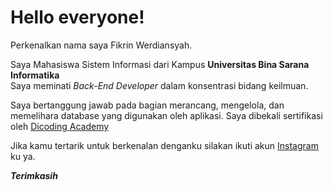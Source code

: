 # Hello everyone!
Perkenalkan nama saya Fikrin Werdiansyah.<br>

Saya Mahasiswa Sistem Informasi dari Kampus **Universitas Bina Sarana Informatika**<br>
Saya meminati *Back-End Developer* dalam konsentrasi bidang keilmuan.<br>

Saya bertanggung jawab pada bagian merancang, mengelola, dan memelihara database yang digunakan oleh aplikasi.
Saya dibekali sertifikasi oleh [Dicoding Academy](https://www.dicoding.com/certificates/81P2VM3QJPOY)

Jika kamu tertarik untuk berkenalan denganku silakan ikuti akun [Instagram](https://www.instagram.com/fkrn_werdiansyah/) ku ya.<br>

***Terimkasih***

